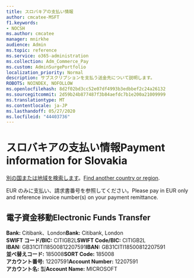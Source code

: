```yaml
---
title: スロバキアの支払い情報
author: cmcatee-MSFT
f1.keywords:
- NOCSH
ms.author: cmcatee
manager: mnirkhe
audience: Admin
ms.topic: reference
ms.service: o365-administration
ms.collection: Adm_Commerce_Pay
ms.custom: AdminSurgePortfolio
localization_priority: Normal
description: サブスクリプションを支払う送金先について説明します。
ROBOTS: NOINDEX, NOFOLLOW
ms.openlocfilehash: 8d2f02bd3cc52e07df4993b3edbbef2c24a26132
ms.sourcegitcommit: 2d59b24b877487f3b84aefdc7b1e200a21009999
ms.translationtype: MT
ms.contentlocale: ja-JP
ms.lasthandoff: 05/27/2020
ms.locfileid: "44403736"
---
```

# <a name="payment-information-for-slovakia"></a><span data-ttu-id="5d277-103">スロバキアの支払い情報</span><span class="sxs-lookup"><span data-stu-id="5d277-103">Payment information for Slovakia</span></span>

<span data-ttu-id="5d277-104">[別の国または地域を検索します](../billing-and-payments/pay-for-your-subscription.md)。</span><span class="sxs-lookup"><span data-stu-id="5d277-104">[Find another country or region](../billing-and-payments/pay-for-your-subscription.md).</span></span>

<span data-ttu-id="5d277-105">EUR のみに支払い、請求書番号を参照してください。</span><span class="sxs-lookup"><span data-stu-id="5d277-105">Please pay in EUR only and reference invoice number(s) on your payment remittance.</span></span>

## <a name="electronic-funds-transfer"></a><span data-ttu-id="5d277-106">電子資金移動</span><span class="sxs-lookup"><span data-stu-id="5d277-106">Electronic Funds Transfer</span></span>

<span data-ttu-id="5d277-107">**Bank:** Citibank、London</span><span class="sxs-lookup"><span data-stu-id="5d277-107">**Bank:** Citibank, London</span></span>  
<span data-ttu-id="5d277-108">**SWIFT コード/BIC:** CITIGB2L</span><span class="sxs-lookup"><span data-stu-id="5d277-108">**SWIFT Code/BIC:** CITIGB2L</span></span>  
<span data-ttu-id="5d277-109">**IBAN:** GB31CITI18500812207591</span><span class="sxs-lookup"><span data-stu-id="5d277-109">**IBAN:** GB31CITI18500812207591</span></span>  
<span data-ttu-id="5d277-110">**並べ替えコード:** 185008</span><span class="sxs-lookup"><span data-stu-id="5d277-110">**SORT Code:** 185008</span></span>  
<span data-ttu-id="5d277-111">**アカウント番号:** 12207591</span><span class="sxs-lookup"><span data-stu-id="5d277-111">**Account Number:** 12207591</span></span>  
<span data-ttu-id="5d277-112">**アカウント名:** 製</span><span class="sxs-lookup"><span data-stu-id="5d277-112">**Account Name:** MICROSOFT</span></span>